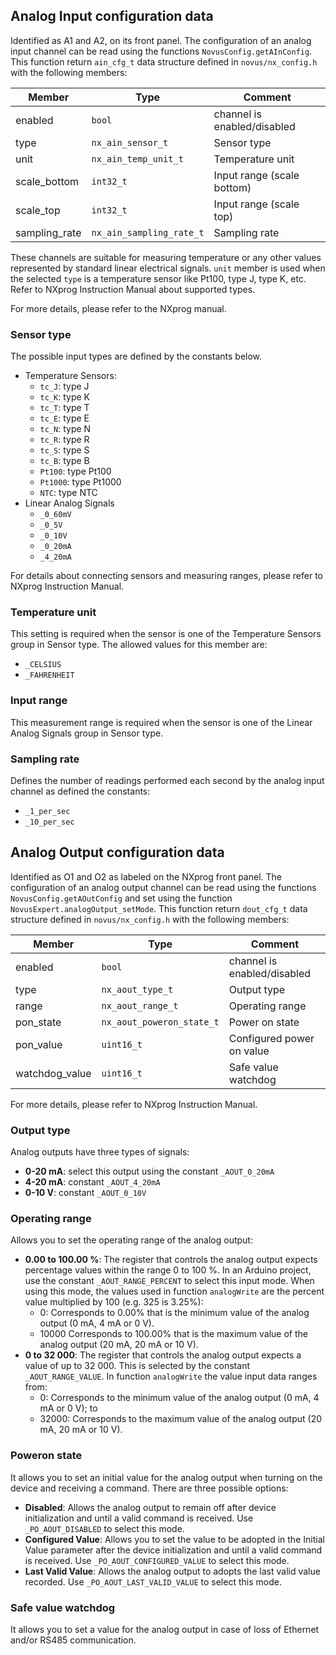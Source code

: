 ## Analog Input configuration data
Identified as A1 and A2, on its front panel. The configuration of an analog input channel can be read using the functions `NovusConfig.getAInConfig`.
This function return `ain_cfg_t` data structure defined in `novus/nx_config.h` with the following members:

Member | Type | Comment
--- | --- | ---
 enabled | `bool` | channel is enabled/disabled
type | `nx_ain_sensor_t` | Sensor type
unit | `nx_ain_temp_unit_t` | Temperature unit
scale_bottom | `int32_t` | Input range (scale bottom)
scale_top | `int32_t` | Input range (scale top)
sampling_rate | `nx_ain_sampling_rate_t` | Sampling rate

These channels are suitable for measuring temperature or any other values represented by standard linear electrical signals. `unit` member is used when the selected `type` is a temperature sensor like Pt100, type J, type K, etc. Refer to NXprog Instruction Manual about supported types.

For more details, please refer to the NXprog manual.

### Sensor type
The possible input types are defined by the constants below. 
* Temperature Sensors:
  * `tc_J`: type J
  * `tc_K`: type K
  * `tc_T`: type T
  * `tc_E`: type E
  * `tc_N`: type N
  * `tc_R`: type R
  * `tc_S`: type S
  * `tc_B`: type B
  * `Pt100`: type Pt100
  * `Pt1000`: type Pt1000
  * `NTC`: type NTC
* Linear Analog Signals
  * `_0_60mV`
  * `_0_5V`
  * `_0_10V`
  * `_0_20mA`
  * `_4_20mA`

For details about connecting sensors and measuring ranges, please refer to NXprog Instruction Manual.

### Temperature unit
This setting is required when the sensor is one of the Temperature Sensors group in Sensor type. The allowed values for this member are:
* `_CELSIUS`
* `_FAHRENHEIT`

### Input range
This measurement range is required when the sensor is one of the Linear Analog Signals group in Sensor type.

### Sampling rate
Defines the number of readings performed each second by the analog input channel as defined the constants: 
* `_1_per_sec`
* `_10_per_sec`

## Analog Output configuration data
Identified as O1 and O2 as labeled on the NXprog front panel. The configuration of an analog output channel can be read using the functions `NovusConfig.getAOutConfig` and set using the function `NovusExpert.analogOutput_setMode`.
This function return `dout_cfg_t` data structure defined in `novus/nx_config.h` with the following members:

Member | Type | Comment
--- | --- | ---
 enabled | `bool` | channel is enabled/disabled
type | `nx_aout_type_t` | Output type
range | `nx_aout_range_t` | Operating range
pon_state | `nx_aout_poweron_state_t` | Power on state
pon_value | `uint16_t` | Configured power on value
watchdog_value | `uint16_t` | Safe value watchdog

For more details, please refer to NXprog Instruction Manual.

### Output type
Analog outputs have three types of signals: 
- **0-20 mA**: select this output using the constant `_AOUT_0_20mA`
- **4-20 mA**: constant `_AOUT_4_20mA`
- **0-10 V**: constant `_AOUT_0_10V`

### Operating range
Allows you to set the operating range of the analog output:
* **0.00 to 100.00 %**: The register that controls the analog output expects percentage values within the range 0 to 100 %. In an Arduino project, use the constant `_AOUT_RANGE_PERCENT` to select this input mode. When using this mode, the values used in function `analogWrite` are the percent value multiplied by 100 (e.g. 325 is 3.25%): 
    * 0: Corresponds to 0.00% that is the minimum value of the analog output (0 mA, 4 mA or 0 V). 
    * 10000 Corresponds to 100.00% that is the maximum value of the analog output (20 mA, 20 mA or 10 V).
* **0 to 32 000**: The register that controls the analog output expects a value of up to 32 000. This is selected by the constant `_AOUT_RANGE_VALUE`. In function `analogWrite` the value input data ranges from:
    * 0: Corresponds to the minimum value of the analog output (0 mA, 4 mA or 0 V); to
    * 32000: Corresponds to the maximum value of the analog output (20 mA, 20 mA or 10 V). 
    
### Poweron state
 It allows you to set an initial value for the analog output when turning on the device and receiving a command. There are three possible options: 
 * **Disabled**: Allows the analog output to remain off after device initialization and until a valid command is received. Use `_PO_AOUT_DISABLED` to select this mode.
 * **Configured Value**: Allows you to set the value to be adopted in the Initial Value parameter after the device initialization and until a valid command is received. Use `_PO_AOUT_CONFIGURED_VALUE` to select this mode.
 * **Last Valid Value**: Allows the analog output to adopts the last valid value recorded. Use `_PO_AOUT_LAST_VALID_VALUE` to select this mode.

 ### Safe value watchdog
 It allows you to set a value for the analog output in case of loss of  Ethernet and/or RS485 communication. 
